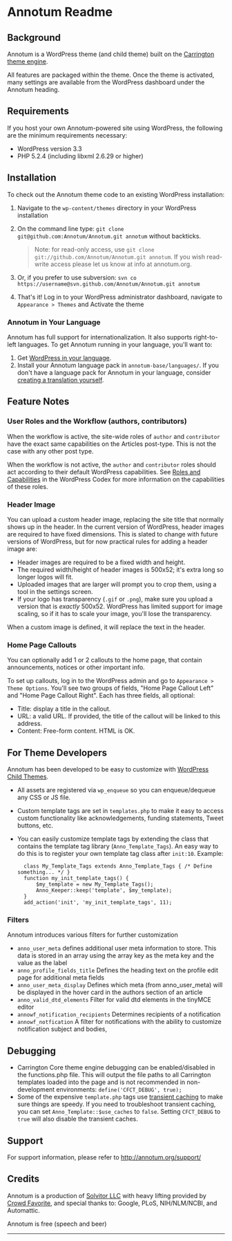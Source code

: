 # Annotum Readme

## Background

Annotum is a WordPress theme (and child theme) built on the [Carrington theme engine](http://carringtontheme.com/).

All features are packaged within the theme. Once the theme is activated, many settings are available from the WordPress dashboard under the Annotum heading.

## Requirements

If you host your own Annotum-powered site using WordPress, the following are the minimum requirements necessary:

- WordPress version 3.3
- PHP 5.2.4 (including libxml 2.6.29 or higher)

## Installation

To check out the Annotum theme code to an existing WordPress installation:

1. Navigate to the `wp-content/themes` directory in your WordPress installation
2. On the command line type: `git clone git@github.com:Annotum/Annotum.git annotum` without backticks. 

    > Note: for read-only access, use `git clone git://github.com/Annotum/Annotum.git annotum`. If you wish read-write access please let us know at info at annotum.org.
3. Or, if you prefer to use subversion: `svn co https://username@svn.github.com/Annotum/Annotum.git annotum`
4. That's it! Log in to your WordPress administrator dashboard, navigate to `Appearance > Themes` and Activate the theme

### Annotum in Your Language

Annotum has full support for internationalization. It also supports right-to-left languages. To get Annotum running in your language, you'll want to:

1. Get [WordPress in your language](http://codex.wordpress.org/WordPress_in_Your_Language).
2. Install your Annotum language pack in `annotum-base/languages/`. If you don't have a language pack for Annotum in your language, consider [creating a translation yourself](http://codex.wordpress.org/Translating_WordPress).

## Feature Notes

### User Roles and the Workflow (authors, contributors)

When the workflow is active, the site-wide roles of `author` and `contributor` have the exact same capabilities on the Articles post-type. This is not the case with any other post type.

When the workflow is not active, the `author` and `contributor` roles should act according to their default WordPress capabilities. See [Roles and Capabilities](http://codex.wordpress.org/Roles_and_Capabilities) in the WordPress Codex for more information on the capabilities of these roles.

### Header Image

You can upload a custom header image, replacing the site title that normally shows up in the header. In the current version of WordPress, header images are required to have fixed dimensions. This is slated to change with future versions of WordPress, but for now practical rules for adding a header image are:

- Header images are required to be a fixed width and height.
- The required width/height of header images is 500x52; it's extra long so longer logos will fit.
- Uploaded images that are larger will prompt you to crop them, using a tool in the settings screen.
- If your logo has transparency (`.gif` or `.png`), make sure you upload a version that is *exactly* 500x52. WordPress has limited support for image scaling, so if it has to scale your image, you'll lose the transparency.

When a custom image is defined, it will replace the text in the header.

### Home Page Callouts

You can optionally add 1 or 2 callouts to the home page, that contain announcements, notices or other important info.

To set up callouts, log in to the WordPress admin and go to `Appearance > Theme Options`. You'll see two groups of fields, "Home Page Callout Left" and "Home Page Callout Right". Each has three fields, all optional:

- Title: display a title in the callout.
- URL: a valid URL. If provided, the title of the callout will be linked to this address.
- Content: Free-form content. HTML is OK.

## For Theme Developers

Annotum has been developed to be easy to customize with [WordPress Child Themes](http://codex.wordpress.org/Child_Themes).

- All assets are registered via `wp_enqueue` so you can enqueue/dequeue any CSS or JS file.

- Custom template tags are set in `templates.php` to make it easy to access custom functionality like acknowledgements, funding statements, Tweet buttons, etc.

- You can easily customize template tags by extending the class that contains the template tag library (`Anno_Template_Tags`). An easy way to do this is to register your own template tag class after `init:10`. Example:

        class My_Template_Tags extends Anno_Template_Tags { /* Define something... */ }
        function my_init_template_tags() {
            $my_template = new My_Template_Tags();
            Anno_Keeper::keep('template', $my_template);
        }
        add_action('init', 'my_init_template_tags', 11);

### Filters

Annotum introduces various filters for further customization

- `anno_user_meta` defines additional user meta information to store. This data is stored in an array using the array key as the meta key and the value as the label
- `anno_profile_fields_title` Defines the heading text on the profile edit page for additional meta fields
- `anno_user_meta_display` Defines which meta (from anno_user_meta) will be displayed in the hover card in the authors section of an article
- `anno_valid_dtd_elements` Filter for valid dtd elements in the tinyMCE editor
- `annowf_notification_recipients` Determines recipients of a notification
- `annowf_notfication` A filter for notifications with the ability to customize notification subject and bodies, 


## Debugging

- Carrington Core theme engine debugging can be enabled/disabled in the functions.php file. This will output the file paths to all Carrington templates loaded into the page and is not recommended in non-development environments: `define('CFCT_DEBUG', true);`
- Some of the expensive `template.php` tags use [transient caching](http://codex.wordpress.org/Transients_API) to make sure things are speedy. If you need to troubleshoot transient caching, you can set `Anno_Template::$use_caches` to `false`. Setting `CFCT_DEBUG` to `true` will also disable the transient caches.

## Support

For support information, please refer to http://annotum.org/support/

## Credits

Annotum is a production of [Solvitor LLC](http://solvitor.com) with heavy lifting provided by [Crowd Favorite](http://crowdfavorite.com), and special thanks to: Google, PLoS, NIH/NLM/NCBI, and Automattic.

Annotum is free (speech and beer)

---
 